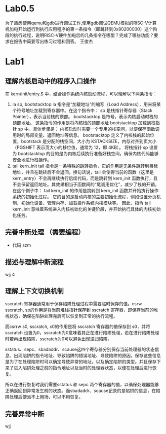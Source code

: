 # Lab0.5
为了熟悉使用qemu和gdb进行调试工作,使用gdb调试QEMU模拟的RISC-V计算机加电开始运行到执行应用程序的第一条指令（即跳转到0x80200000）这个阶段的执行过程，说明RISC-V硬件加电后的几条指令在哪里？完成了哪些功能？要求在报告中简要写出练习过程和回答。
王俊杰
# Lab1
##  理解内核启动中的程序入口操作
在 kern/init/entry.S 中，结合操作系统内核启动流程，可以理解以下两条指令：
1. la sp, bootstacktop
la 指令是“加载地址”的缩写（Load Address），用来将某个符号地址加载到寄存器中。在这个指令中：
sp 是栈指针寄存器（Stack Pointer），表示当前栈的顶部。
bootstacktop 是符号，表示内核启动时栈的顶部地址。
这条指令的作用是将内核栈的顶部地址 bootstacktop 加载到栈指针 sp 中。具体步骤是：
内核启动时需要一个专用的栈空间，以便保存函数调用时的局部变量、返回地址等信息。
bootstacktop 定义了内核栈的起始位置，bootstack 是分配的栈空间，大小为 KSTACKSIZE，内存对齐到页大小（PGSHIFT 表示页大小的移位值，通常为 12，即 4KB）。
将栈指针 sp 设置为 bootstacktop 的目的是为内核后续执行准备好栈空间，确保内核代码能够安全地进行栈操作。
2. tail kern_init
tail 指令是一条特殊的跳转指令，它的作用是无条件跳转到目标地址，并且在跳转后不会返回。换句话说，tail 会使得当前的函数（这里是 kern_entry）不会再继续执行后续代码，而是跳转到 kern_init 函数执行，且不会保留返回地址。其效果相当于函数间的“尾调用优化”，减少了栈的开销。
在这个例子中：
tail kern_init 的作用是跳转到 kern_init 函数并开始执行操作系统的初始化过程。
它的目的是启动内核的主要初始化流程，例如设置分页机制、初始化设备、管理内存、加载操作系统内核模块等。
因此，指令 tail kern_init 意味着系统进入内核初始化的关键阶段，并开始执行具体的内核初始化任务。
##  完善中断处理 （需要编程）
+ 代码
szm
## 描述与理解中断流程
wjj
4
## 理解上下文切换机制
sscratch 寄存器通常用于保存陷阱处理过程中需要临时保存的值。csrw sscratch, sp的作用是将当前堆栈指针保存到 sscratch 寄存器，即保存当前的堆栈状态，确保在陷阱处理完后可以恢复到正常的执行流程。

而csrrw s0, sscratch, x0的作用是将 sscratch 寄存器的值保存到 s0，并将 sscratch 设置为0，sscratch为0意味着其正在进行陷阱处理，若在进行陷阱处理时若再出现陷阱，sscratch为0可以避免出现递归陷阱。

sstatus、sepc、sbadaddr、scause这四个寄存器分别保存当前处理器的状态信息、出现陷阱的指令地址、导致陷阱的错误地址、导致陷阱的原因。保存这些信息是为了在处理陷阱时可以确定导致异常的地址，以及确定陷阱的类型。并且保存下来了进入陷阱处理之前的指令地址以及当时的处理器状态，以便在处理后进行恢复。

所以在进行恢复时我们需要sstatus 和 sepc 两个寄存器的值，以确保处理器能够正确返回到异常发生前的状态。而sbadaddr、scause记录的是陷阱的信息，在陷阱处理后便派不上用场，可以不用恢复。

## 完善异常中断
wjj



